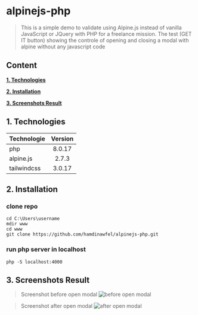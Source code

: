 # alpinejs-php
> This is a simple demo to validate using Alpine.js instead of vanilla JavaScript or JQuery with PHP for a freelance mission.
> The test (GET IT button) showing the controle of opening and closing a modal with alpine without any javascript code

## Content

**[1. Technologies](#heading--1)**

**[2. Installation](#heading--2)**

**[3. Screenshots Result](#heading--3)**

## 1. Technologies <a name="heading--1"/>

| Technologie      | Version |
| ---------------- | :-----: |
| php            | 8.0.17  |
| alpine.js            |  2.7.3  |
| tailwindcss      | 3.0.17  |

## 2. Installation <a name="heading--2"/>

### clone repo

```
cd C:\Users\username
mdir www
cd www
git clone https://github.com/hamdinawfel/alpinejs-php.git

```
### run php server in localhost
```
php -S localhost:4000
```
## 3. Screenshots Result <a name="heading--3"/>
> Screenshot before open modal
![before open modal](https://user-images.githubusercontent.com/47576444/160380645-a7c75cee-27b2-4b05-9b57-d65cfde66e2f.PNG)

> Screenshot after open modal
![after open modal](https://user-images.githubusercontent.com/47576444/160380747-6b1b41f3-75d8-402d-ba80-fd54097ab9fd.PNG)
